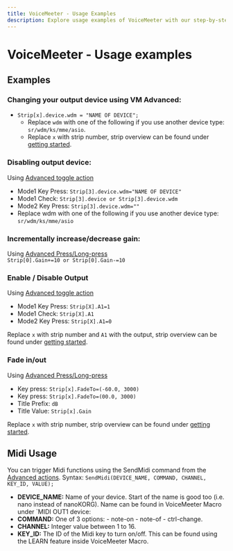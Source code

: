 ```yaml
---
title: VoiceMeeter - Usage Examples
description: Explore usage examples of VoiceMeeter with our step-by-step guides for changing output devices, disabling output, adjusting gain, and triggering Midi functions. Learn how to make the most out of VoiceMeeter with your Stream Deck!
---
```


# VoiceMeeter - Usage examples

## Examples
### Changing your output device using VM Advanced:

- `Strip[x].device.wdm = "NAME OF DEVICE";`
    - Replace `wdm` with one of the following if you use another device type: `sr/wdm/ks/mme/asio`.
    - Replace `x` with strip number, strip overview can be found under [getting started](../getting-started).

### Disabling output device:
Using [Advanced toggle action](../actions/#voicemeeter-advanced-toogle)

- Mode1 Key Press: `Strip[3].device.wdm="NAME OF DEVICE"`
- Mode1 Check: `Strip[3].device or Strip[3].device.wdm`
- Mode2 Key Press: `Strip[3].device.wdm=""`
- Replace wdm with one of the following if you use another device type: `sr/wdm/ks/mme/asio`

### Incrementally increase/decrease gain:
Using [Advanced Press/Long-press](../actions/#advancedpress)<br>
`Strip[0].Gain+=10 or Strip[0].Gain-=10`

### Enable / Disable Output
Using [Advanced toggle action](../actions/#voicemeeter-advanced-toogle)

- Mode1 Key Press: `Strip[X].A1=1`
- Mode1 Check: `Strip[X].A1`
- Mode2 Key Press: `Strip[X].A1=0`

Replace `x` with strip number and `A1` with the output, strip overview can be found under [getting started](../getting-started).

### Fade in/out
Using [Advanced Press/Long-press](../actions/#advancedpress)<br>

- Key press: `Strip[x].FadeTo=(-60.0, 3000)`
- Key press: `Strip[x].FadeTo=(00.0, 3000)`
- Title Prefix: `dB`
- Title Value: `Strip[x].Gain`

Replace `x` with strip number, strip overview can be found under [getting started](../getting-started).


## Midi Usage
You can trigger Midi functions using the SendMidi command from the [Advanced actions](../actions/#advancedpress). Syntax: `SendMidi(DEVICE_NAME, COMMAND, CHANNEL, KEY_ID, VALUE);`

- **DEVICE_NAME:** Name of your device. Start of the name is good too (i.e. nano instead of nanoKORG). Name can be found in VoiceMeeter Macro under `MIDI OUT1 device: 
- **COMMAND:** One of 3 options: - note-on - note-of - ctrl-change.
- **CHANNEL:** Integer value between 1 to 16.
- **KEY_ID:** The ID of the Midi key to turn on/off. This can be found using the LEARN feature inside VoiceMeeter Macro.